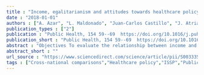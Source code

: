 ```yaml
---
title : "Income, egalitarianism and attitudes towards healthcare policy: a study on public attitudes in~29~countries"
date : "2018-01-01"
authors : ["A. Azar", "L. Maldonado", "Juan-Carlos Castillo", "J. Atria"]
publication_types : ["2"]
publication : "Public Health, 154 59--69  https://doi.org/10.1016/j.puhe.2017.09.007"
publication_short : "Public Health, 154 59--69  https://doi.org/10.1016/j.puhe.2017.09.007"
abstract : "Objectives To evaluate the relationship between income and egalitarian values and attitudes towards healthcare policy. Study design Cross-sectional and cross-national study. Methods Data for 29 countries from the International Social Survey Programme (ISSP) 2011 were used. The dependent variables are a general attitude towards government involvement in healthcare provision and two attitudes regarding specific policies (taxes and public funding). Income and egalitarianism were also measured by using ISSP. Data were analysed using regression models that account for individual and country-level characteristics, and country-fixed effects. Results The effect of income is small and non-significant for attitudes towards government involvement and public funding. For willingness to pay (WTP) taxes to improve healthcare services, we find a positive association with income. Results for egalitarianism suggest a positive association with government involvement in healthcare provision and significant interactions with WTP taxes. Conclusions The distinction of dimensions and mechanisms underlying policy attitudes appears as relevant. Citizens across socioeconomic groups are motivated to support state-funded healthcare, favouring the design of non-selfish policies. These findings suggest that there is space for policymakers who seek to increase healthcare spending encouraging either policies for specific groups or broader institutional changes."
abstract_short : ""
url_source : "https://www.sciencedirect.com/science/article/pii/S0033350617303281"
tags : ["Cross-national comparisons","Healthcare policy","ISSP","Public attitude","Public funding","redistributive preferences"]
---
```

